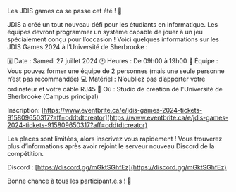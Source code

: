 Les JDIS games ca se passe cet été ! 🤩

JDIS a créé un tout nouveau défi pour les étudiants en informatique. Les équipes devront programmer un système capable de jouer à un jeu spécialement conçu pour l’occasion ! Voici quelques informations sur les JDIS Games 2024 à l’Université de Sherbrooke :

🗓️ Date : Samedi 27 juillet 2024
🕐 Heures : De 09h00 à 19h00
🤝 Équipe : Vous pouvez former une équipe de 2 personnes (mais une seule personne n’est pas recommandée)
💻 Matériel : N’oubliez pas d’apporter votre ordinateur et  votre câble RJ45
🏫  Où : Studio de création de l'Université de Sherbrooke (Campus principal)

Inscription: [https://www.eventbrite.ca/e/jdis-games-2024-tickets-915809650317?aff=oddtdtcreator](https://www.eventbrite.ca/e/jdis-games-2024-tickets-915809650317?aff=oddtdtcreator)

Les places sont limitées, alors inscrivez vous rapidement ! Vous trouverez plus d’informations après avoir rejoint le serveur nouveau Discord de la compétition.

Discord : [https://discord.gg/mGktSGhfEz](https://discord.gg/mGktSGhfEz)

Bonne chance à tous les participant.e.s ! 🚀